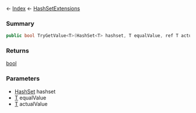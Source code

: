 ← [Index](Api-Index) ← [HashSetExtensions](System.Collections.Generic.HashSetExtensions)

### Summary

```csharp
public bool TryGetValue<T>(HashSet<T> hashset, T equalValue, ref T actualValue)
```

### Returns

[bool](System.Boolean)

### Parameters

* [HashSet<T>](System.Collections.Generic.HashSet`1) hashset
* [T]() equalValue
* [T]() actualValue
